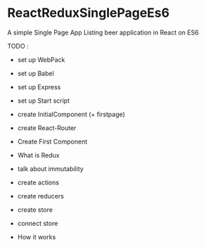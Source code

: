 # ReactReduxSinglePageEs6
A simple Single Page App Listing beer application in React on ES6

TODO :

- set up WebPack
- set up Babel
- set up Express
- set up Start script

- create InitialComponent (+ firstpage)
- create React-Router
- Create First Component

- What is Redux
- talk about immutability
- create actions
- create reducers
- create store
- connect store
- How it works
